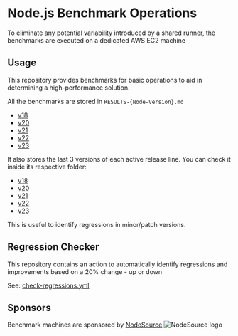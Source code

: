 # Node.js Benchmark Operations

To eliminate any potential variability introduced by a shared runner,
the benchmarks are executed on a dedicated AWS EC2 machine

## Usage

This repository provides benchmarks for basic operations to aid in determining a high-performance solution.

All the benchmarks are stored in `RESULTS-{Node-Version}.md`

- [v18](./RESULTS-v18.md)
- [v20](./RESULTS-v20.md)
- [v21](./RESULTS-v21.md)
- [v22](./RESULTS-v22.md)
- [v23](./RESULTS-v23.md)

It also stores the last 3 versions of each active release line. You can check it inside its respective folder:

- [v18](./v18)
- [v20](./v20)
- [v21](./v21)
- [v22](./v22)
- [v23](./v23)

This is useful to identify regressions in minor/patch versions.

## Regression Checker

This repository contains an action to automatically identify regressions and improvements based on a 20% change - up or down

See: [check-regressions.yml](https://github.com/RafaelGSS/nodejs-bench-operations/actions/workflows/check_regressions.yml)

## Sponsors

Benchmark machines are sponsored by [NodeSource](https://nodesource.com/)
![NodeSource logo](https://github.com/RafaelGSS/nodejs-bench-operations/assets/55195249/9580c302-6f96-4d25-8d67-8a6c6d703bbf)
